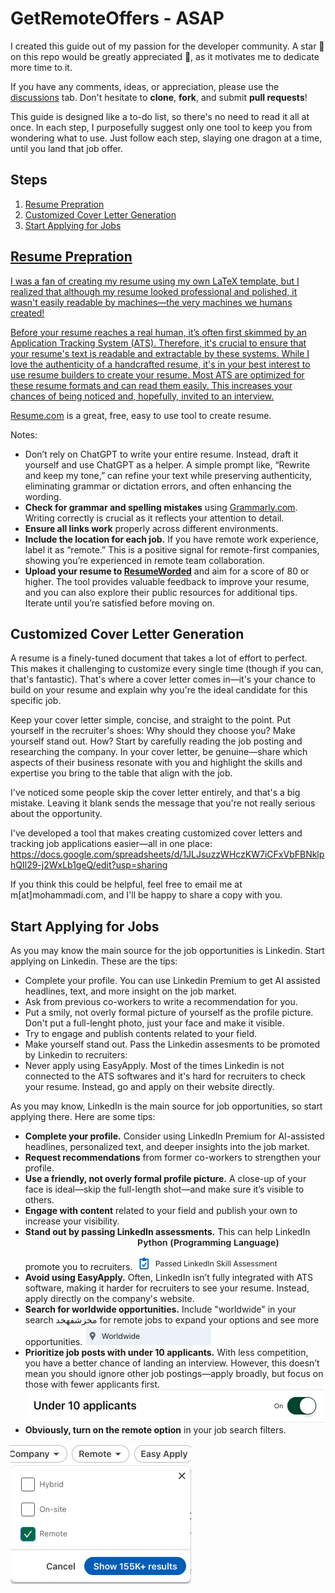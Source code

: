 # GetRemoteOffers - ASAP
I created this guide out of my passion for the developer community. A star 🌟 on this repo would be greatly appreciated 🤗, as it motivates me to dedicate more time to it.

If you have any comments, ideas, or appreciation, please use the [discussions](https://github.com/mohammadi-com/JobNavigator/discussions) tab. Don't hesitate to **clone**, **fork**, and submit **pull requests**!

This guide is designed like a to-do list, so there's no need to read it all at once. In each step, I purposefully suggest only one tool to keep you from wondering what to use. Just follow each step, slaying one dragon at a time, until you land that job offer.

## Steps
<ol>
<li><a href="#resume-prepration">Resume Prepration</a></li>
<li><a href="#customized-cover-letter-generation">Customized Cover Letter Generation</a></li>
<li><a href="#start-applying-for-jobs">Start Applying for Jobs</li>
</ol>


## Resume Prepration
I was a fan of creating my resume using my own LaTeX template, but I realized that although my resume looked professional and polished, it wasn't easily readable by machines—the very machines we humans created!

Before your resume reaches a real human, it’s often first skimmed by an Application Tracking System (ATS). Therefore, it's crucial to ensure that your resume's text is readable and extractable by these systems. While I love the authenticity of a handcrafted resume, it's in your best interest to use resume builders to create your resume. Most ATS are optimized for these resume formats and can read them easily. This increases your chances of being noticed and, hopefully, invited to an interview.

[Resume.com](https://www.resume.com/) is a great, free, easy to use tool to create resume.

Notes:
- Don’t rely on ChatGPT to write your entire resume. Instead, draft it yourself and use ChatGPT as a helper. A simple prompt like, “Rewrite and keep my tone,” can refine your text while preserving authenticity, eliminating grammar or dictation errors, and often enhancing the wording.
- **Check for grammar and spelling mistakes** using [Grammarly.com](https://www.grammarly.com/). Writing correctly is crucial as it reflects your attention to detail.
- **Ensure all links work** properly across different environments.
- **Include the location for each job.** If you have remote work experience, label it as “remote.” This is a positive signal for remote-first companies, showing you’re experienced in remote team collaboration.
- **Upload your resume to [ResumeWorded](https://resumeworded.com/)** and aim for a score of 80 or higher. The tool provides valuable feedback to improve your resume, and you can also explore their public resources for additional tips. Iterate until you’re satisfied before moving on.



## Customized Cover Letter Generation
A resume is a finely-tuned document that takes a lot of effort to perfect. This makes it challenging to customize every single time (though if you can, that's fantastic). That's where a cover letter comes in—it's your chance to build on your resume and explain why you're the ideal candidate for this specific job.

Keep your cover letter simple, concise, and straight to the point. Put yourself in the recruiter's shoes: Why should they choose you? Make yourself stand out. How? Start by carefully reading the job posting and researching the company. In your cover letter, be genuine—share which aspects of their business resonate with you and highlight the skills and expertise you bring to the table that align with the job.

I've noticed some people skip the cover letter entirely, and that's a big mistake. Leaving it blank sends the message that you're not really serious about the opportunity.

I've developed a tool that makes creating customized cover letters and tracking job applications easier—all in one place: https://docs.google.com/spreadsheets/d/1JLJsuzzWHczKW7iCFxVbFBNklphQIl29-j2WxLb1geQ/edit?usp=sharing

If you think this could be helpful, feel free to email me at m[at]mohammadi.com, and I'll be happy to share a copy with you.

## Start Applying for Jobs
As you may know the main source for the job opportunities is Linkedin. Start applying on Linkedin. These are the tips:
- Complete your profile. You can use Linkedin Premium to get AI assisted headlines, text, and more insight on the job market.
- Ask from previous co-workers to write a recommendation for you.
- Put a smily, not overly formal picture of yourself as the profile picture. Don't put a full-lenght photo, just your face and make it visible.
- Try to engage and publish contents related to your field.
- Make yourself stand out. Pass the Linkedin assesments to be promoted by Linkedin to recruiters: 
- Never apply using EasyApply. Most of the times Linkedin is not connected to the ATS softwares and it's hard for recruiters to check your resume. Instead, go and apply on their website directly.

As you may know, LinkedIn is the main source for job opportunities, so start applying there. Here are some tips:

- **Complete your profile.** Consider using LinkedIn Premium for AI-assisted headlines, personalized text, and deeper insights into the job market.
- **Request recommendations** from former co-workers to strengthen your profile.
- **Use a friendly, not overly formal profile picture.** A close-up of your face is ideal—skip the full-length shot—and make sure it’s visible to others.
- **Engage with content** related to your field and publish your own to increase your visibility.
- **Stand out by passing LinkedIn assessments.** This can help LinkedIn promote you to recruiters. ![LinkedInAssessment](./Images/LinkedInAssessment.png)
- **Avoid using EasyApply.** Often, LinkedIn isn’t fully integrated with ATS software, making it harder for recruiters to see your resume. Instead, apply directly on the company's website.
- **Search for worldwide opportunities.** Include "worldwide" in your search مخزشفهخد for remote jobs to expand your options and see more opportunities. ![WorldWide](./Images/WorldWide.png)
- **Prioritize job posts with under 10 applicants.** With less competition, you have a better chance of landing an interview. However, this doesn’t mean you should ignore other job postings—apply broadly, but focus on those with fewer applicants first. ![Under10](./Images/Under10.png) 
- **Obviously, turn on the remote option** in your job search filters.

![RemoteFilter](./Images/RemoteFilter.png)
